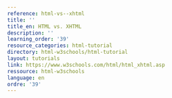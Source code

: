 ```yaml
---
reference: html-vs--xhtml
title: ''
title_en: HTML vs. XHTML
description: ''
learning_order: '39'
resource_categories: html-tutorial
directory: html-w3schools/html-tutorial
layout: tutorials
link: https://www.w3schools.com/html/html_xhtml.asp
ressource: html-w3schools
language: en
ordre: '39'
---
```

